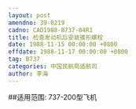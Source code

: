 ```yaml
---
layout: post
amendno: 39-0219
cadno: CAD1988-B737-04R1
title: 检查发动机后安装锥形螺栓
date: 1988-11-15 00:00:00 +0800
effdate: 1988-11-17 00:00:00 +0800
tag: B737
categories: 中国民航局适航司
author: 李海
---
```


##适用范围:
737-200型飞机

